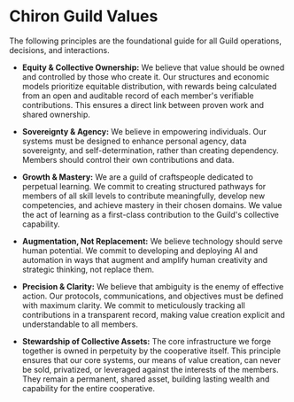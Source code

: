 # Chiron Guild Values

The following principles are the foundational guide for all Guild operations, decisions, and interactions.

*   **Equity & Collective Ownership:** We believe that value should be owned and controlled by those who create it. Our structures and economic models prioritize equitable distribution, with rewards being calculated from an open and auditable record of each member's verifiable contributions. This ensures a direct link between proven work and shared ownership.

*   **Sovereignty & Agency:** We believe in empowering individuals. Our systems must be designed to enhance personal agency, data sovereignty, and self-determination, rather than creating dependency. Members should control their own contributions and data.

*   **Growth & Mastery:** We are a guild of craftspeople dedicated to perpetual learning. We commit to creating structured pathways for members of all skill levels to contribute meaningfully, develop new competencies, and achieve mastery in their chosen domains. We value the act of learning as a first-class contribution to the Guild's collective capability.

*   **Augmentation, Not Replacement:** We believe technology should serve human potential. We commit to developing and deploying AI and automation in ways that augment and amplify human creativity and strategic thinking, not replace them.

*   **Precision & Clarity:** We believe that ambiguity is the enemy of effective action. Our protocols, communications, and objectives must be defined with maximum clarity. We commit to meticulously tracking all contributions in a transparent record, making value creation explicit and understandable to all members.

*   **Stewardship of Collective Assets:** The core infrastructure we forge together is owned in perpetuity by the cooperative itself. This principle ensures that our core systems, our means of value creation, can never be sold, privatized, or leveraged against the interests of the members. They remain a permanent, shared asset, building lasting wealth and capability for the entire cooperative.